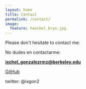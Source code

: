 ```yaml
---
layout: home
title: Contact
permalink: /contact/
image:
  feature: haeckel_bryo.jpg
---
```


Please don't hesitate to contact me:

No dudes en contactarme:

**ixchel_gonzalezrmz@berkeley.edu** 


[GitHub](https://github.com/ixchelgzlzr)


twitter: @ixgon2
